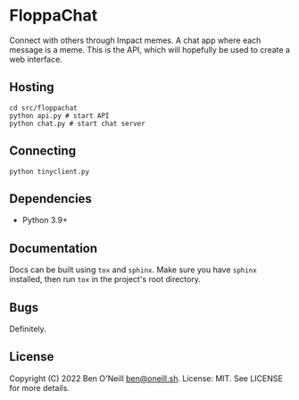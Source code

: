 # FloppaChat

Connect with others through Impact memes. A chat app where each message is a
meme. This is the API, which will hopefully be used to create a web interface.

## Hosting

```
cd src/floppachat
python api.py # start API
python chat.py # start chat server
```

## Connecting

`python tinyclient.py`

## Dependencies

* Python 3.9+

## Documentation

Docs can be built using `tox` and `sphinx`. Make sure you have `sphinx`
installed, then run `tox` in the project's root directory.

## Bugs

Definitely.

## License

Copyright (C) 2022 Ben O'Neill <ben@oneill.sh>. License: MIT. See LICENSE
for more details.
